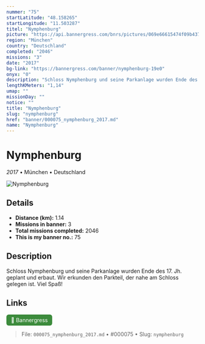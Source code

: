 ```yaml
---
nummer: "75"
startLatitude: "48.158265"
startLongitude: "11.503287"
titel: "Nymphenburg"
picture: "https://api.bannergress.com/bnrs/pictures/069e66615474f09b4374fee4f40390be"
region: "München"
country: "Deutschland"
completed: "2046"
missions: "3"
date: "2017"
bg-link: "https://bannergress.com/banner/nymphenburg-19e0"
onyx: "0"
description: "Schloss Nymphenburg und seine Parkanlage wurden Ende des 17. Jh. geplant und erbaut. Wir erkunden den Parkteil, der nahe am Schloss gelegen ist. Viel Spaß!"
lengthKMeters: "1,14"
umap: ""
missionDay: ""
notice: ""
title: "Nymphenburg"
slug: "nymphenburg"
href: "banner/000075_nymphenburg_2017.md"
name: "Nymphenburg"
---
```

# Nymphenburg

*2017* • München • Deutschland

![Nymphenburg](https://api.bannergress.com/bnrs/pictures/069e66615474f09b4374fee4f40390be)



## Details
- **Distance (km):** 1.14
- **Missions in banner:** 3
- **Total missions completed:** 2046
- **This is my banner no.:** 75



## Description
Schloss Nymphenburg und seine Parkanlage wurden Ende des 17. Jh. geplant und erbaut. Wir erkunden den Parkteil, der nahe am Schloss gelegen ist. Viel Spaß!



## Links
<a href="https://bannergress.com/banner/nymphenburg-19e0" target="_blank" style="display:inline-block;margin-right:8px;padding:6px 12px;background:#3c8b3c;color:#fff;text-decoration:none;border-radius:6px;">🔗 Bannergress</a>



> File: `000075_nymphenburg_2017.md` • #000075 • Slug: `nymphenburg`
